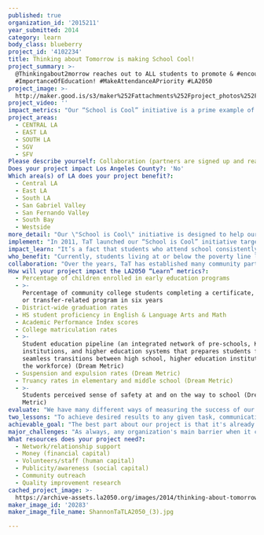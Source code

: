 ```yaml
---
published: true
organization_id: '2015211'
year_submitted: 2014
category: learn
body_class: blueberry
project_id: '4102234'
title: Thinking about Tomorrow is making School Cool!
project_summary: >-
  @Thinkingabout2morrow reaches out to ALL students to promote & #encourage
  #ImportanceOfEducation! #MakeAttendanceAPriority #LA2050
project_image: >-
  http://maker.good.is/s3/maker%252Fattachments%252Fproject_photos%252Fimages%252F20283%252Fdisplay%252FShannonTaTLA2050_(3).jpg=c570x385
project_video: ''
impact_metrics: "Our “School is Cool” initiative is a prime example of how to positively influence and encourage at-risk students to value education! Along with our programs targeted to motivate all students to achieve academic success, we reach out to the entire community promoting the importance of building a positive school environment. This, in turn, promotes academic achievement with the end result of high school graduation, college and career readiness. \r\n\r\nSo far, our program has demonstrated significant improvements in Proficient/Advanced attendance rates at the school wide, K-12, level including both gender and ethnicity. Involving families and members of the community helps to create an overall excitement and buzz among the students and their schools! In the past, we've been able to donate laptops to students graduating from high school who pursue a college education and we have currently added a reward for perfect attendance with wireless tablets that are PERFECT for continued learning while away from school. Creating the desire to learn by providing opportunities for at-risk students to win cool prizes motivates our students to work hard and earn their reward with respect and dignity!\r\n\r\nThinking about Tomorrow is an organization committed to excellence and holding true to a clear vision and passion for delivering outstanding results with every effort we undertake. Over the years, we have proven the effectiveness of youth leadership development. Our community led programs, developed and managed by a community for a community, make a striking impact on our students. We believe in alternative education and youth leadership development, especially for those from underrepresented minority communities!"
project_areas:
  - CENTRAL LA
  - EAST LA
  - SOUTH LA
  - SGV
  - SFV
Please describe yourself: Collaboration (partners are signed up and ready to hit the ground running!)
Does your project impact Los Angeles County?: 'No'
Which area(s) of LA does your project benefit?:
  - Central LA
  - East LA
  - South LA
  - San Gabriel Valley
  - San Fernando Valley
  - South Bay
  - Westside
more_detail: "Our \"School is Cool\" initiative is designed to help our students develop a love of education and adopt the tools needed to thrive in and out of the classroom. We give students the supplies they need to build confidence. We reward students with incentives for perfect attendance, encouraging them to come to school every day. We show kids that college is an achievable dream and give them something to reach for. \r\n\r\nOur programs challenge kids to be at school daily and demonstrate the importance of teamwork. This approach involves building strong school and community partnerships, early outreach to families, educating parents about the importance of regular school attendance and targeting students who are chronically absent."
implement: "In 2011, TaT launched our “School is Cool” initiative targeting at-risk students enrolled in local public schools. Since it's launch, TaT has been committed to engaging parents, students, school staff, and community members toward a common vision of graduation for all students! Unfortunately, while there is a significant need for attendance improvement services and support throughout all of LAUSD, limited program funding requires our initiative to focus on the highest risk (Title 1) schools.  By motivating and teaching students to value the importance of attendance, we believe we can help bridge the gap between the educational inequities that currently exist.\r\n\r\nThere are several components to the “School is Cool” initiative:\r\n\r\n- “Back to School” Supply Drive: We provide backpacks, to students, filled with school supplies for an entire year. We have partnered with the LA Dodgers to deliver 2,500 backpacks to kids we work with in the school and invite their families to enjoy a day at Dodger Stadium, totaling approximately 5,000 people.\r\n\r\n- “We’re All Here” Attendance Improvement Program: We encourage at-risk students to come to school every day by celebrating excellent and perfect attendance; every day, week, month and year. Our partnership with the LAUSD and the APSAC (Association of Pupil Services and Attendance Counselors) allows us direct contact with every student in their respective school. \r\n\r\nAs part of the program, counselors meet and greet every student every morning welcoming them to school. Every week we reward the class with the best attendance in each grade and celebrate by giving out small, but fun prizes like stickers for the younger kids and pens, pencils or mini erasers for the older kids. Every month we reward students with perfect attendance to enjoy lunch with the principal. We invite their families to join in. We take advantage of the opportunity to speak with these parents about the importance of coming to school every day. Every semester, every student who has had excellent or perfect attendance can win a major prize such as movie tickets, gift cards, board games, iPod shuffles and bicycles. The student with the best attendance in each school receives a wifi tablet at the end of the year.\r\n\r\n- “Kids on Campus” Program: We invite students to join us every April for private tours of local universities along with a personal Q&A provided by former students, athletes and professors."
impact_learn: "It’s a fact that students who attend school consistently are more successful in school than students who do not. That may seem obvious, but what’s less obvious are that the consequences of low attendance are serious for all children and their community. Did you know that every year, over 1 million students drop out of high school in the United States alone? That’s one student every 26 seconds, or 7,000 students a day. Students who are frequently absent fall behind in academics and miss important socialization concepts that enhance their ability to understand and follow directions and, ultimately, plan for the future. As students fail to graduate from high school, the number of educated and skilled workers in the job market also decreases, leaving holes in the workforce economy. In addition, state financial support for schools is directly linked to student attendance. When students are absent the school loses money.\r\n\r\nSince 2011, TaT's “School is Cool” initiative has supported high-need LAUSD schools to provide positive support and increase the percentage of students attending school in Kindergarten and Grade 9. While we believe that ALL grade levels (K-12) are vital to success, these grade levels have the lowest overall attendance rates in the District.  Excessive absence in these critical transition grades has a strong correlation with lower academic achievement and graduation rates. Regular school attendance is an integral part of the learning process and the means to graduation with a good education. Children who develop good attendance habits in the early grades will be more likely to continue them throughout their school career and ultimately into their adult working life.\r\nThrough these programs, students have become more proficient in core subjects, have shown successful transitions into middle and high school, and are more college/career ready. The communities in which we operate have also seen remarkable improvements in areas such as school truancy and high school graduation rates among others. Schools that employ a challenging curriculum and reinforce high expectations for academics, behavior, and social responsibility, are schools that give students motivation to attend. Our initiative provides the students with a sense of empowerment and a feeling of success, not only essential for academic achievement, but imperative for the growth and development of their future. That's why we believe that teaching children to value education is so important!"
who_benefit: "Currently, students living at or below the poverty line lack access to sufficient school supplies, and budget cuts to our school systems leave schools and teachers unable to provide these at risk children with the necessary items. It's estimated that 16 million kids in the US will return to school this year without the supplies they need. The burden is being placed on both the students and the teachers to fulfill these needs, neither of whom have the resources to fill the gap.\r\n\r\nIn partnership with LAUSD, Thinking about Tomorrow is directly addressing this crisis facing our community. Our “School is Cool” initiative hopes to encourage all students, grades K-12, to continue attending school consistently and to value the importance of education. Working directly with LAUSD's Title 1 schools with the most number of at-risk students will create an environment were students can focus on learning, teachers can focus on teaching, and families can focus on providing the love and support that each child needs to thrive. Our initiative provides positive support to both students and teachers by providing backpacks fully loaded with required supplies to fostered and sheltered students. By supplying these necessities, we directly influence each student’s ability to fully participate in the learning process and give them the tools they need to succeed. In addition, the backpacks also provide support for the teachers who often carry the burden of providing for their students basic educational needs rather than focusing on providing a rich and nurturing learning environment. It is proven that children without proper school supplies have lower attendance rates and are more likely to perform poorly in school, and eventually drop out.\r\n\r\nHaving access to the school supplies students need to achieve well in school helps keep kids focused and learning at school. Our project's support brings vital opportunities to high risk fostered and sheltered students, providing a way for continuous education and critically needed educational stability. In doing so, we believe we can effect positive change in their own communities."
collaboration: "Over the years, TaT has established many community partners along the way, but none have been as integral to the success of our \"School is Cool\" initiative as the Los Angeles Dodgers, Keystone Press, Build-a-Bear, Wal-Mart, Kroger, Ralph's and Panera Bread. Together, we have built a solid foundation around shared values focused on improving our communities today, for tomorrow.\r\n\r\nOur partnership with the LAUSD and the APSAC (Association of Pupil Services and Attendance Counselors) allows us direct contact with every student in their respective school. This gives us an opportunity to work with every student everyday. It also gives us access to over 400 volunteers willing to do what they can to help students achieve in school.\r\n\r\nOur partnership with the LA Dodgers creates a huge opportunity for at-risk students as well as their families. Through our program, students with excellent and perfect attendance throughout the year are invited to Dodger Stadium to enjoy a day at the ballpark. Free tickets for the family, $10 vouchers to be used for (food), hats, pennants and tshirts provide the ultimate experience for our students and their families! This past year, we celebrated attendance with over 20,000 at-risk students in 28 of LAUSD's schools.\r\n\r\nKeystone Press is another highly significant partnership that provides TaT with our perfect and excellent attendance certificates given to students for consistent attendance. Keystone also provides the certificates of appreciation and all other promotional materials for TaT, including brochures and one-sheet printouts. In total, we've handed out over 50,000 certificates for attendance!\r\n\r\nThrough our partnerships with Build-a-Bear, Walmart, Kroger, Ralph's and Panera Bread, our program challenges our students weekly, monthly, and annually by providing constant motivation through various in-kind and monetary donations. These businesses provide a wide variety of incentives and rewards for each eligible student. \r\n\r\nAbove all, one of the most critical factors to the success of our organization's message is the ability to reach as many members of our community as possible. It is often difficult to offset the costs of promotional advertising and we are grateful to our sponsors who provide opportunities to help cover the costs of such materials."
How will your project impact the LA2050 “Learn” metrics?:
  - Percentage of children enrolled in early education programs
  - >-
    Percentage of community college students completing a certificate, degree,
    or transfer-related program in six years
  - District-wide graduation rates
  - HS student proficiency in English & Language Arts and Math
  - Academic Performance Index scores
  - College matriculation rates
  - >-
    Student education pipeline (an integrated network of pre-schools, K-12
    institutions, and higher education systems that prepares students for
    seamless transitions between high school, higher education institutions, and
    the workforce) (Dream Metric)
  - Suspension and expulsion rates (Dream Metric)
  - Truancy rates in elementary and middle school (Dream Metric)
  - >-
    Students perceived sense of safety at and on the way to school (Dream
    Metric)
evaluate: "We have many different ways of measuring the success of our \"School is Cool\" initiative. Working directly with LAUSD's schools, counselors, and teachers allows us to maintain record of any given student's attendance in any school. We track progress daily, weekly, monthly and annually as students' attendance rates progressively increase. Tying this metric of measurement to the students that receive backpacks with school supplies provides further proof of our program's success. \r\n\r\nAlready, we’ve been able to serve 20,000+ students and their families in approximately 20 schools throughout LAUSD. In both the 2011-12 and 2012-13 school years, schools served by our initiative achieved significant gains of 96%+ (Proficient/Advanced) attendance as well as a decrease in chronic absence rates in targeted grade levels. The partnerships TaT has developed with LAUSD's Title 1 schools and their staff allow TaT to fully analyze, track, and share student attendance data as well as teach clear and positive expectations for student attendance. With continuous support from our community, we can identify, assess, and support students in need of early intervention services and provide the resources necessary to address barriers to consistent school attendance.\r\n\r\nTracking the improvements in our students overall involvement with classroom activities allows us to provide the necessary encouragement for academic success irregardless of whether or not they received a back pack. Understanding the underlying issues that hinder many students from achieving, helps us better connect not only with that student, but also with their family and surrounding community. When we are able to get all parties working together in the same direction toward the same common goal, EVERYONE wins!\r\n\r\nIt is only through the collaboration of many, that the relationships we've built with the schools, students and their families will have the most impact. We want to make school a fun and safe place, not a place that our students dread. We strive to provide a place that feels like \"home away from home.\" TaT aims to keep kids off the streets and out of trouble. When students attend class regularly, they are actively involved in their education and are more likely to graduate. Additionally, the more students attend school regularly, the easier their transitions will become between elementary school to middle school, middle school to high school, and high school into college and eventually into a career!"
two_lessons: "To achieve desired results to any given task, communication and goals must be clear and direct. One must not assume that all involved parties know what is expected. This is not realistic. Communication is an important key factor when it comes to executing a project or event. When all parties are not on the same page, it takes longer for the goal to be achieved.\r\n\r\nWorking with the entire community can be a daunting task. Often times, unlimited amounts of pressure build, especially when thousands of students and their families are trusting TaT to come through! The advantage of our programming is that we make communication a priority. Communication between the schools and students as well as their families, along with communication between commercial and residential representatives is imperative to a smoothly functioning program. We have learned that it is the disconnection between the members of the community that halt further advancement and success of our programs. However, creating an opportunity for the entire community to celebrate each other builds an unbreakable bond amongst all members of the community!\r\n\r\nAdditionally, we have learned that people, not just children, need to be excited about learning. Modern technology has both excelled our civilization beyond belief while at the same time has prevented many from eventually reaching their full potential. For many, it has ruined their ability to interact socially and has increased behavioral anxiety. While we realize that we award students at the end of the year with free wifi tablets that can often perpetuate the lack of social behavior, we also realize the tablet's amazing motivating factors for children and we strive to provide our students with the education needed to learn how to use it with moderation. \r\n\r\nSo, while we \"incentivize\" and get our students excited about going to school everyday, we also give them the tools needed for success in both school and life! We establish within each student a solid foundation of values that are taken home to families and are carried with them forever. We believe that learning NEVER ends and getting people excited about valuing their education isn't just about improving attendance rates or graduation rates, it's about improving their future!"
achievable_goal: "The best part about our project is that it's already rockin' and rollin'! Our new partnership with the Association of Pupil Services and Attendance Counselors (APSAC) provides us with access to over 400 attendance counselors, all eager to work hard to assure their students have the best possible education they can. Together, we have created many opportunities for these students to not only improve their education, but their way of life.\r\n\r\nWe have timed our projects very carefully throughout the year, scheduling of course, around every school year. Our “School is Cool” initiative kicks off in the beginning of summer as we aim to collect 500 backpacks filled with enough school supplies to last the ENTIRE year. As we move closer to the start of the new school year, we invite students and their families to celebrate with us by receiving the backpacks with supplies. \r\n\r\nWe understand that one of the biggest attributes to a student’s success is the involvement of their family. Introducing our families to TaT's \"We're ALL Here\" Attendance Improvement Program shows our students and families that school CAN and SHOULD be a positive environment that welcomes all! Rewards for positive behavior have a much larger impact than punishing for negative. The same can be said with parents, we have found that parents enjoy visiting their child's school much more when it's to talk about all the great things their child is doing. Throughout the year, we challenge students to come to school everyday. Every week, we recognize classes with the BEST attendance in their grade. Every month, we celebrate by providing lunch with the principal.\r\n\r\nDuring the holidays, we spend time with all the fostered and sheltered students who might not have someone special or important to spend time with. Sometimes, the hardest part for these students is going back to school and having to hear about all the cool new things other students received during the holidays. We alleviate that pressure by giving them the confidence they need to focus on what matters most - learning. The end of the school year is one of TaT's favorite times.  We award bicycles, iPads, gift cards, board games and tickets to movies and Dodgers games to our students who have earned it through their hard work and dedication to school.\r\n\r\nAnd then, as summer begins again, we kick off our annual Back to School supply drive and do it all again!"
major_challenges: "As always, any organization's main barrier when it comes to fully implementing a project is secruing the funds necessary to operate at full capacity. Every year, we’ve expanded our efforts to cover an increasing amount of students in schools, therefore, the need arises to find and secure additional funds. On top of that, as we progress through the year, student enrollment increases as students begin to attend school more often and qualify to join us in celebrating excellent and perfect attendance. Although that is a GREAT problem to have, it is still a problem that needs to addressed!\r\n\r\nOne of the easiest ways for us to overcome this challenge is to create various online campaigns generating a source of income outside of the traditional grassroots efforts. As an example, we send out newsletters, promote via social media, and engage our community partners in helping to spread the message. Not only are we (directors and volunteers) out there collecting donations, but also friends of friends of friends across the country are helping us to reach our goal!\r\n\r\nAnother obstacle that we face throughout the year is the ability to communicate with ALL of our student’s families. Not only do we struggle with language barriers but also the association of parents having to come to school for negative reasons: i.e. to reprimand their child. This negative association plays a huge role in our struggle to get parents into the schools. We have attempted to counteract this problem by recruiting volunteers and counselors who can better communicate with the families. Additionally, we try to go above and beyond when it comes to working with parents and their individual needs. We understand that they play a vital role in their child's development, and when we can cater to our families every month as well as around the holidays, we begin to gain their trust not only as an organization, but also as an individual on a personal level."
What resources does your project need?:
  - Network/relationship support
  - Money (financial capital)
  - Volunteers/staff (human capital)
  - Publicity/awareness (social capital)
  - Community outreach
  - Quality improvement research
cached_project_image: >-
  https://archive-assets.la2050.org/images/2014/thinking-about-tomorrow-is-making-school-cool/maker.good.is/s3/maker%252Fattachments%252Fproject_photos%252Fimages%252F20283%252Fdisplay%252FShannonTaTLA2050_(3).jpg=c570x385.jpg
maker_image_id: '20283'
maker_image_file_name: ShannonTaTLA2050_(3).jpg

---
```

